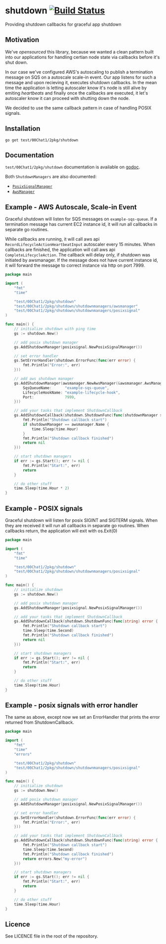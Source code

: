# shutdown [![Build Status](https://travis-ci.org/Zemanta/shutdown.svg)](https://travis-ci.org/Zemanta/shutdown)

Providing shutdown callbacks for graceful app shutdown

## Motivation

We've _opensourced_ this library, because we wanted a clean pattern built into our applications for handling certian node state via callbacks before it's shut down. 

In our case we've configured AWS's autoscaling to publish a termination message on SQS on a autoscale scale-in event. Our app listens for such a message and upon recieving it, executes shutdown callbacks. In the mean time the application is letting autoscaler know it's node is still alive by emiting _heartbeats_ and finally once the callbacks are executed, it let's autoscaler know it can proceed with shutting down the node.

We decided to use the same callback pattern in case of handling POSIX signals.

## Installation

```
go get test/00Chat1/2pkg/shutdown
```

## Documentation

`test/00Chat1/2pkg/shutdown` documentation is available on [godoc](http://godoc.org/test/00Chat1/2pkg/shutdown).

Both `ShutdownManagers` are also documented:
- [`PosixSignalManager`](http://godoc.org/test/00Chat1/2pkg/shutdown/shutdownmanagers/posixsignal)
- [`AwsManager`](http://godoc.org/test/00Chat1/2pkg/shutdown/shutdownmanagers/awsmanager)


## Example - AWS Autoscale, Scale-in Event

Graceful shutdown will listen for SQS messages on `example-sqs-queue`. If a termination message has current EC2 instance id, it will run all callbacks in separate go routines. 

While callbacks are running, it will call aws api `RecordLifecycleActionHeartbeatInput` autoscaler every 15 minutes. When callbacks are finished, the application will call aws api `CompleteLifecycleAction`. The callback will delay only, if shutdown was initiated by awsmanager. If the message does not have current instance id, it will forward the message to correct instance via http on port 7999.

```go
package main

import (
	"fmt"
	"time"

	"test/00Chat1/2pkg/shutdown"
	"test/00Chat1/2pkg/shutdown/shutdownmanagers/awsmanager"
	"test/00Chat1/2pkg/shutdown/shutdownmanagers/posixsignal"
)

func main() {
	// initialize shutdown with ping time
	gs := shutdown.New()

	// add posix shutdown manager
	gs.AddShutdownManager(posixsignal.NewPosixSignalManager())

	// set error handler
	gs.SetErrorHandler(shutdown.ErrorFunc(func(err error) {
		fmt.Println("Error:", err)
	}))

	// add aws shutdown manager
	gs.AddShutdownManager(awsmanager.NewAwsManager(&awsmanager.AwsManagerConfig{
		SqsQueueName:      "example-sqs-queue",
		LifecycleHookName: "example-lifecycle-hook",
		Port:              7999,
	}))

	// add your tasks that implement ShutdownCallback
	gs.AddShutdownCallback(shutdown.ShutdownFunc(func(shutdownManager string) error {
		fmt.Println("Shutdown callback start")
		if shutdownManager == awsmanager.Name {
			time.Sleep(time.Hour)
		}
		fmt.Println("Shutdown callback finished")
		return nil
	}))

	// start shutdown managers
	if err := gs.Start(); err != nil {
		fmt.Println("Start:", err)
		return
	}

	// do other stuff
	time.Sleep(time.Hour * 2)
}
```


## Example - POSIX signals

Graceful shutdown will listen for posix SIGINT and SIGTERM signals. When they are received it will run all callbacks in separate go routines. When callbacks return, the application will exit with os.Exit(0)

```go
package main

import (
	"fmt"
	"time"

	"test/00Chat1/2pkg/shutdown"
	"test/00Chat1/2pkg/shutdown/shutdownmanagers/posixsignal"
)

func main() {
	// initialize shutdown
	gs := shutdown.New()

	// add posix shutdown manager
	gs.AddShutdownManager(posixsignal.NewPosixSignalManager())

	// add your tasks that implement ShutdownCallback
	gs.AddShutdownCallback(shutdown.ShutdownFunc(func(string) error {
		fmt.Println("Shutdown callback start")
		time.Sleep(time.Second)
		fmt.Println("Shutdown callback finished")
		return nil
	}))

	// start shutdown managers
	if err := gs.Start(); err != nil {
		fmt.Println("Start:", err)
		return
	}

	// do other stuff
	time.Sleep(time.Hour)
}
```

## Example - posix signals with error handler

The same as above, except now we set an ErrorHandler that prints the error returned from ShutdownCallback.

```go
package main

import (
	"fmt"
	"time"
	"errors"

	"test/00Chat1/2pkg/shutdown"
	"test/00Chat1/2pkg/shutdown/shutdownmanagers/posixsignal"
)

func main() {
	// initialize shutdown
	gs := shutdown.New()

	// add posix shutdown manager
	gs.AddShutdownManager(posixsignal.NewPosixSignalManager())

	// set error handler
	gs.SetErrorHandler(shutdown.ErrorFunc(func(err error) {
		fmt.Println("Error:", err)
	}))

	// add your tasks that implement ShutdownCallback
	gs.AddShutdownCallback(shutdown.ShutdownFunc(func(string) error {
		fmt.Println("Shutdown callback start")
		time.Sleep(time.Second)
		fmt.Println("Shutdown callback finished")
		return errors.New("my-error")
	}))

	// start shutdown managers
	if err := gs.Start(); err != nil {
		fmt.Println("Start:", err)
		return
	}

	// do other stuff
	time.Sleep(time.Hour)
}
```

## Licence 

See LICENCE file in the root of the repository.
